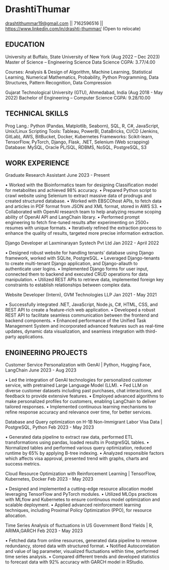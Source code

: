# DrashtiThumar

drashtithummar19@gmail.com || 7162596516 || https://www.linkedin.com/in/drashti-thummar/ (Open to relocate)

## EDUCATION
University at Buffalo, State University of New York (Aug 2022 – Dec 2023)
Master of Science – Engineering Science Data Science 				                           CGPA: 3.77/4.00

Courses:	Analysis & Design of Algorithm, Machine Learning, Statistical Learning, Numerical Mathematics, Probability, Python Programming, Data Structures,  Pattern Recognition,  Data Compression

Gujarat Technological University (GTU), Ahmedabad, India (Aug 2018 - May 2022)
Bachelor of Engineering – Computer Science      					        	                   CGPA: 9.28/10.00

## TECHNICAL SKILLS 
Prog Lang.:	Python (Pandas, Matplotlib, Seaborn), SQL, R, C#, JavaScript, Unix/Linux Scripting
Tools:	Tableau, PowerBI, DataBricks, CI/CD (Jenkins, GitLab), AWS, BitBucket, Docker, Kubernetes
Frameworks:	Scikit-learn, TensorFlow, PyTorch, Django, Flask, .NET, Selenium (Web scrapping)
Database:	MySQL, Oracle PL/SQL, RDBMS, NoSQL, PostgreSQL, S3

## WORK EXPERIENCE
Graduate Research Assistant						                                                	                       June 2023 - Present

•	Worked with the Bioinformatics team for designing Classification model for metabolites and achieved 98% accuracy.
•	Prepared Python script to crawl website using Selenium to extract massive data of prodrugs and created structured database.
•	Worked with EBSCOhost APIs, to fetch data and articles in PDF format from JSON and XML format, stored in AWS S3.
•	Collaborated with OpenAI research team to help analyzing resume scoping ability of OpenAI API and LangChain library.
•	Performed prompt engineering to fetch fine-tuned results after experimenting on 2500+ resumes with unique formats.
•	Iteratively refined the extraction process to enhance the quality of results, targeted more precise information extraction.

Django Developer at Laxminarayan Systech Pvt Ltd 				                                                       Jan 2022 - April 2022

•	Designed robust website for handling tenants’ database using Django framework, worked with SQLite, PostgreSQL.
•	Leveraged Django-tenants to create multi-tenant Django application, and Django-allauth to authenticate user logins.
•	Implemented Django forms for user input, connected them to backend and executed CRUD operations for data manipulation.
•	Utilized REST APIs to retrieve data, implemented foreign key constraints to establish relationships between complex data.

Website Developer (Intern), GVM Technologies LLP                             		                               Jan 2021 - May 2021

•	Successfully integrated .NET, JavaScript, Node.js, C#, HTML, CSS, and REST API to create a feature-rich web application.
•	Developed a robust REST API to facilitate seamless communication between the frontend and backend components.
•	Enhanced performance of the Unified Task Management System and incorporated advanced features such as real-time updates, dynamic data visualization, and seamless integration with third-party applications.

## ENGINEERING PROJECTS
Customer Service Personalization with GenAI | Python, Hugging Face, LangChain                                  June 2023 - Aug 2023

•	Led the integration of GenAI technologies for personalized customer service, with pretrained Large Language Model (LLM).
•	Fed LLM on diverse customer datasets including past purchases, chat interactions, and feedback to provide extensive features.
•	Employed advanced algorithms to make personalized profiles for customers, enabling LangChain to deliver tailored responses. 
•	Implemented continuous learning mechanisms to refine response accuracy and relevance over time, for better services.

Database and Query optimization on H-1B Non-Immigrant Labor Visa Data | PostgreSQL, Python                     Feb 2023 - May 2023

•	Generated data pipeline to extract raw data, performed ETL transformations using pandas, loaded results in PostgreSQL tables. 
•	Normalized tables and performed various query optimization, reduced runtime by 65% by applying B-tree indexing.
•	Analyzed responsible factors which affects visa approval, presented trend with graphs, charts and success metrics. 

Cloud Resource Optimization with Reinforcement Learning | TensorFlow, Kubernetes, Docker                       Feb 2023 - May 2023

•	Designed and implemented a cutting-edge resource allocation model leveraging TensorFlow and PyTorch modules.
•	Utilized MLOps practices with MLflow and Kubernetes to ensure continuous model optimization and scalable deployment.
•	Applied advanced reinforcement learning techniques, including Proximal Policy Optimization (PPO), for resource allocation.

Time Series Analysis of fluctuations in US Government Bond Yields | R, ARIMA,GARCH                             Feb 2023 - May 2023

•	Fetched data from online resources, generated data pipeline to remove redundancy, stored data with structured format.
•	Notified Autocorrelation and value of lag parameter, visualized fluctuations within time, performed time series analysis.
•	Compared different trends and developed statistics to forecast data with 92% accuracy with GARCH model in RStudio.



